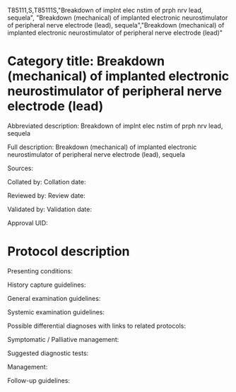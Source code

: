 T85111,S,T85111S,"Breakdown of implnt elec nstim of prph nrv lead, sequela", "Breakdown (mechanical) of implanted electronic neurostimulator of peripheral nerve electrode (lead), sequela","Breakdown (mechanical) of implanted electronic neurostimulator of peripheral nerve electrode (lead)"
# Category title: Breakdown (mechanical) of implanted electronic neurostimulator of peripheral nerve electrode (lead)

Abbreviated description: Breakdown of implnt elec nstim of prph nrv lead, sequela

Full description: Breakdown (mechanical) of implanted electronic neurostimulator of peripheral nerve electrode (lead), sequela

Sources:

Collated by:
Collation date:

Reviewed by:
Review date:

Validated by:
Validation date:

Approval UID:

# Protocol description

Presenting conditions:

History capture guidelines:

General examination guidelines:

Systemic examination guidelines:

Possible differential diagnoses with links to related protocols:

Symptomatic / Palliative management:

Suggested diagnostic tests:

Management:

Follow-up guidelines:
